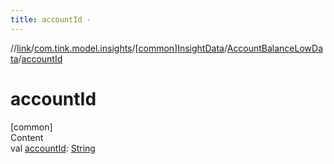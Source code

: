 ```yaml
---
title: accountId -
---
```

//[link](../../../index.md)/[com.tink.model.insights](../../index.md)/[[common]InsightData](../index.md)/[AccountBalanceLowData](index.md)/[accountId](account-id.md)



# accountId  
[common]  
Content  
val [accountId](account-id.md): [String](https://kotlinlang.org/api/latest/jvm/stdlib/kotlin/-string/index.html)  




